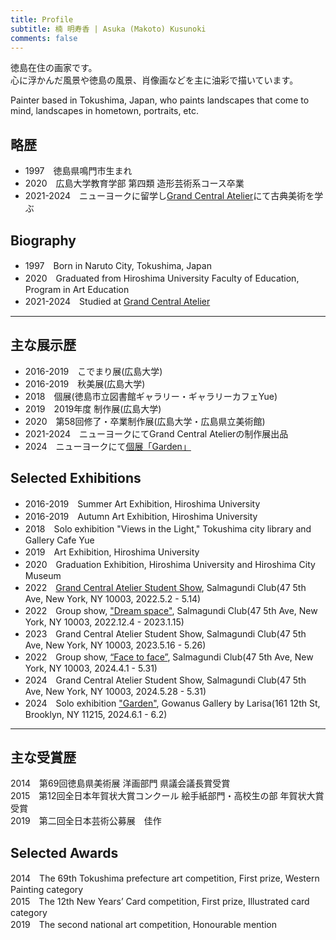 ```yaml
---
title: Profile
subtitle: 楠 明寿香 | Asuka (Makoto) Kusunoki
comments: false
---
```

徳島在住の画家です。  
心に浮かんだ風景や徳島の風景、肖像画などを主に油彩で描いています。  

Painter based in Tokushima, Japan, who paints landscapes that come to mind, landscapes in hometown, portraits, etc.  
 
## 略歴
- 1997　徳島県鳴門市生まれ  
- 2020　広島大学教育学部 第四類 造形芸術系コース卒業  
- 2021-2024　ニューヨークに留学し[Grand Central Atelier](https://grandcentralatelier.org/ "Grand Central Atelier")にて古典美術を学ぶ  
## Biography
- 1997　Born in Naruto City, Tokushima, Japan  
- 2020　Graduated from Hiroshima University Faculty of Education, Program in Art Education  
- 2021-2024　Studied at [Grand Central Atelier](https://grandcentralatelier.org/ "Grand Central Atelier") 

---
## 主な展示歴
- 2016-2019　こでまり展(広島大学)  
- 2016-2019　秋美展(広島大学)  
- 2018　個展(徳島市立図書館ギャラリー・ギャラリーカフェYue)  
- 2019　2019年度 制作展(広島大学)  
- 2020　第58回修了・卒業制作展(広島大学・広島県立美術館)
- 2021-2024　ニューヨークにてGrand Central Atelierの制作展出品
- 2024　ニューヨークにて[個展「Garden」](https://makotokusunoki.com/post/2024-06-03-solo-exhibition/)  
## Selected Exhibitions
- 2016-2019　Summer Art Exhibition, Hiroshima University  
- 2016-2019　Autumn Art Exhibition, Hiroshima University  
- 2018　Solo exhibition "Views in the Light," Tokushima city library and Gallery Cafe Yue  
- 2019　Art Exhibition, Hiroshima University  
- 2020　Graduation Exhibition, Hiroshima University and Hiroshima City Museum  
- 2022　[Grand Central Atelier Student Show](https://salmagundi.org/2022-grand-central-atelier/), Salmagundi Club(47 5th Ave, New York, NY 10003, 2022.5.2 - 5.14)
- 2022　Group show, ["Dream space"](https://salmagundi.org/2022-2023-dream-space/), Salmagundi Club(47 5th Ave, New York, NY 10003, 2022.12.4 - 2023.1.15)
- 2023　Grand Central Atelier Student Show, Salmagundi Club(47 5th Ave, New York, NY 10003, 2023.5.16 - 5.26)
- 2022　Group show, [“Face to face”](https://salmagundi.org/2024-face-to-face/), Salmagundi Club(47 5th Ave, New York, NY 10003, 2024.4.1 - 5.31)
- 2024　Grand Central Atelier Student Show, Salmagundi Club(47 5th Ave, New York, NY 10003, 2024.5.28 - 5.31)
- 2024　Solo exhibition ["Garden"](https://makotokusunoki.com/post/2024-06-03-solo-exhibition/), Gowanus Gallery by Larisa(161 12th St, Brooklyn, NY 11215, 2024.6.1 - 6.2) 

---
## 主な受賞歴
2014　第69回徳島県美術展 洋画部門 県議会議長賞受賞  
2015　第12回全日本年賀状大賞コンクール 絵手紙部門・高校生の部 年賀状大賞受賞  
2019　第二回全日本芸術公募展　佳作  
## Selected Awards
2014　The 69th Tokushima prefecture art competition, First prize, Western Painting category  
2015　The 12th New Years’ Card competition, First prize, Illustrated card category  
2019　The second national art competition, Honourable mention  

